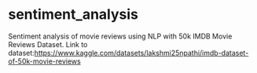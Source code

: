 # sentiment_analysis
Sentiment analysis of movie reviews using NLP with 50k IMDB Movie Reviews Dataset. Link to dataset:https://www.kaggle.com/datasets/lakshmi25npathi/imdb-dataset-of-50k-movie-reviews
